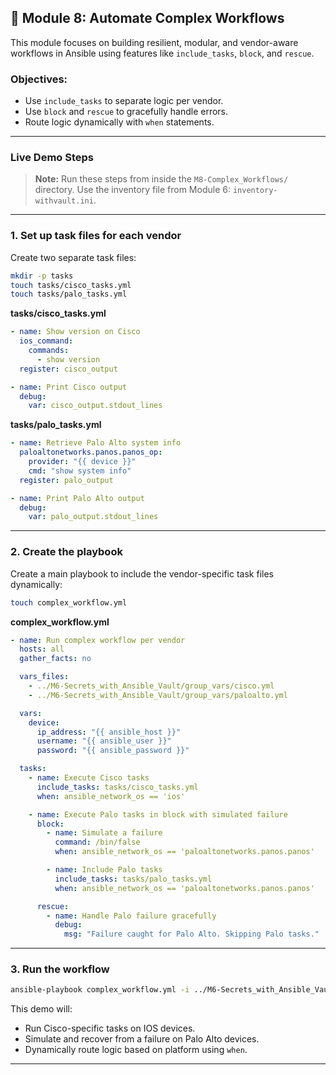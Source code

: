 ## 🔁 Module 8: Automate Complex Workflows

This module focuses on building resilient, modular, and vendor-aware workflows in Ansible using features like `include_tasks`, `block`, and `rescue`.

### Objectives:
- Use `include_tasks` to separate logic per vendor.
- Use `block` and `rescue` to gracefully handle errors.
- Route logic dynamically with `when` statements.

---

### Live Demo Steps

> **Note:** Run these steps from inside the `M8-Complex_Workflows/` directory. Use the inventory file from Module 6: `inventory-withvault.ini`.

---

### 1. Set up task files for each vendor

Create two separate task files:

```bash
mkdir -p tasks
touch tasks/cisco_tasks.yml
touch tasks/palo_tasks.yml
```

**tasks/cisco_tasks.yml**
```yaml
- name: Show version on Cisco
  ios_command:
    commands:
      - show version
  register: cisco_output

- name: Print Cisco output
  debug:
    var: cisco_output.stdout_lines
```

**tasks/palo_tasks.yml**
```yaml
- name: Retrieve Palo Alto system info
  paloaltonetworks.panos.panos_op:
    provider: "{{ device }}"
    cmd: "show system info"
  register: palo_output

- name: Print Palo Alto output
  debug:
    var: palo_output.stdout_lines
```

---

### 2. Create the playbook

Create a main playbook to include the vendor-specific task files dynamically:

```bash
touch complex_workflow.yml
```

**complex_workflow.yml**
```yaml
- name: Run complex workflow per vendor
  hosts: all
  gather_facts: no

  vars_files:
    - ../M6-Secrets_with_Ansible_Vault/group_vars/cisco.yml
    - ../M6-Secrets_with_Ansible_Vault/group_vars/paloalto.yml

  vars:
    device:
      ip_address: "{{ ansible_host }}"
      username: "{{ ansible_user }}"
      password: "{{ ansible_password }}"

  tasks:
    - name: Execute Cisco tasks
      include_tasks: tasks/cisco_tasks.yml
      when: ansible_network_os == 'ios'

    - name: Execute Palo tasks in block with simulated failure
      block:
        - name: Simulate a failure
          command: /bin/false
          when: ansible_network_os == 'paloaltonetworks.panos.panos'

        - name: Include Palo tasks
          include_tasks: tasks/palo_tasks.yml
          when: ansible_network_os == 'paloaltonetworks.panos.panos'

      rescue:
        - name: Handle Palo failure gracefully
          debug:
            msg: "Failure caught for Palo Alto. Skipping Palo tasks."
```

---

### 3. Run the workflow

```bash
ansible-playbook complex_workflow.yml -i ../M6-Secrets_with_Ansible_Vault/inventory-withvault.ini --ask-vault-pass
```

This demo will:
- Run Cisco-specific tasks on IOS devices.
- Simulate and recover from a failure on Palo Alto devices.
- Dynamically route logic based on platform using `when`.

---
